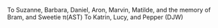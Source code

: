 To Suzanne, Barbara, Daniel, Aron, Marvin, Matilde,
and the memory of Bram, and Sweetie π(AST)
To Katrin, Lucy, and Pepper (DJW)